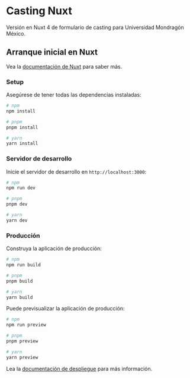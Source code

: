 # Casting Nuxt

Versión en Nuxt 4 de formulario de casting para Universidad Mondragón México.

## Arranque inicial en Nuxt

Vea la [documentación de Nuxt](https://nuxt.com/docs/getting-started/introduction) para saber más.

### Setup

Asegúrese de tener todas las dependencias instaladas:

```bash
# npm
npm install

# pnpm
pnpm install

# yarn
yarn install
```

### Servidor de desarrollo

Inicie el servidor de desarrollo en `http://localhost:3000`:

```bash
# npm
npm run dev

# pnpm
pnpm dev

# yarn
yarn dev
```

### Producción

Construya la aplicación de producción:

```bash
# npm
npm run build

# pnpm
pnpm build

# yarn
yarn build
```

Puede previsualizar la aplicación de producción:

```bash
# npm
npm run preview

# pnpm
pnpm preview

# yarn
yarn preview

```

Lea la [documentación de despliegue](https://nuxt.com/docs/getting-started/deployment) para más información.

